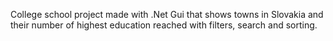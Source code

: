 College school project made with .Net Gui that shows towns in Slovakia and their number of highest education reached with filters, search and sorting. 
